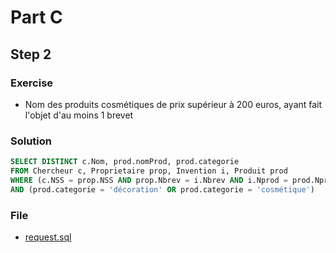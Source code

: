 # Part C
## Step 2
### Exercise
* Nom des produits cosmétiques de prix supérieur à 200 euros, ayant fait l'objet d'au moins 1 brevet

### Solution
```sql
SELECT DISTINCT c.Nom, prod.nomProd, prod.categorie
FROM Chercheur c, Proprietaire prop, Invention i, Produit prod
WHERE (c.NSS = prop.NSS AND prop.Nbrev = i.Nbrev AND i.Nprod = prod.Nprod)
AND (prod.categorie = 'décoration' OR prod.categorie = 'cosmétique')
```

### File
* [request.sql](PartC/Step2/request.sql)